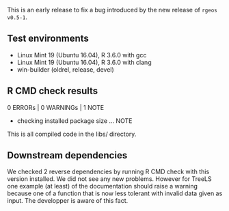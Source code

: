 This is an early release to fix a bug introduced by the new release of `rgeos v0.5-1`. 

## Test environments

* Linux Mint 19 (Ubuntu 16.04), R 3.6.0 with gcc
* Linux Mint 19 (Ubuntu 16.04), R 3.6.0 with clang
* win-builder (oldrel, release, devel)

## R CMD check results

0 ERRORs | 0 WARNINGs | 1 NOTE

- checking installed package size ... NOTE

This is all compiled code in the libs/ directory.

## Downstream dependencies

We checked 2 reverse dependencies by running R CMD check with this version installed. 
We did not see any new problems. However for TreeLS one example (at least) of the documentation
should raise a warning because one of a function that is now less tolerant with invalid data given
as input. The developper is aware of this fact.

